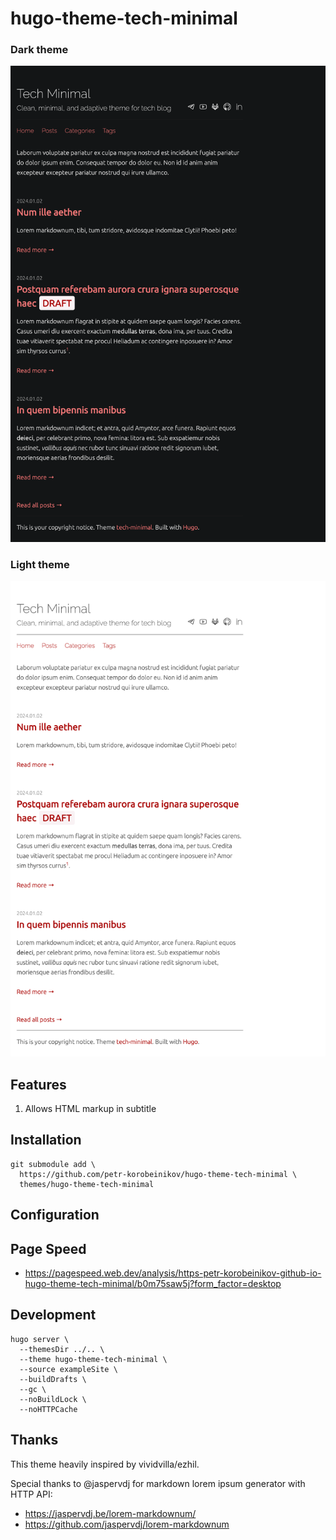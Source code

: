 # hugo-theme-tech-minimal

### Dark theme

![Home page dark screenshot](.readme/screenshot_dark_home.png)

### Light theme

![Home page light screenshot](.readme/screenshot_light_home.png)

## Features

1. Allows HTML markup in subtitle

## Installation

```shell
git submodule add \
  https://github.com/petr-korobeinikov/hugo-theme-tech-minimal \
  themes/hugo-theme-tech-minimal
```

## Configuration

## Page Speed

- https://pagespeed.web.dev/analysis/https-petr-korobeinikov-github-io-hugo-theme-tech-minimal/b0m75saw5j?form_factor=desktop

## Development

```shell
hugo server \
  --themesDir ../.. \
  --theme hugo-theme-tech-minimal \
  --source exampleSite \
  --buildDrafts \
  --gc \
  --noBuildLock \
  --noHTTPCache
```

## Thanks

This theme heavily inspired by vividvilla/ezhil.

Special thanks to @jaspervdj for markdown lorem ipsum generator with HTTP API:

- https://jaspervdj.be/lorem-markdownum/
- https://github.com/jaspervdj/lorem-markdownum
